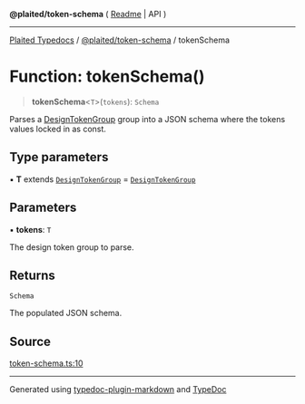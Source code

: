 **@plaited/token-schema** ( [Readme](../README.md) \| API )

***

[Plaited Typedocs](../../../modules.md) / [@plaited/token-schema](../modules.md) / tokenSchema

# Function: tokenSchema()

> **tokenSchema**\<`T`\>(`tokens`): `Schema`

Parses a [DesignTokenGroup](../../../plaited/token/interfaces/DesignTokenGroup.md) group into a JSON schema where the tokens values
locked in as const.

## Type parameters

▪ **T** extends [`DesignTokenGroup`](../../../plaited/token/interfaces/DesignTokenGroup.md) = [`DesignTokenGroup`](../../../plaited/token/interfaces/DesignTokenGroup.md)

## Parameters

▪ **tokens**: `T`

The design token group to parse.

## Returns

`Schema`

The populated JSON schema.

## Source

[token-schema.ts:10](https://github.com/plaited/plaited/blob/b0dd907/libs/token-schema/src/token-schema.ts#L10)

***

Generated using [typedoc-plugin-markdown](https://www.npmjs.com/package/typedoc-plugin-markdown) and [TypeDoc](https://typedoc.org/)
